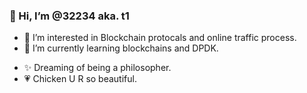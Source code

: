 ### 👋 Hi, I’m @32234 aka. t1
- 👀 I’m interested in Blockchain protocals and online traffic process.
- 🌱 I’m currently learning blockchains and DPDK.
<!-- - 📫 How to reach me 809595488@qq.com. -->
- ✨ Dreaming of being a philosopher.
- 💗 Chicken U R so beautiful.
<!---
32234/32234 is a ✨ special ✨ repository because its `README.md` (this file) appears on your GitHub profile.
You can click the Preview link to take a look at your changes.
--->
